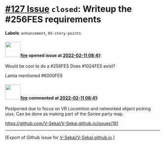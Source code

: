 # [\#127 Issue](https://github.com/V-Sekai/V-Sekai.github.io/issues/127) `closed`: Writeup the #256FES requirements
**Labels**: `enhancement`, `05-story-points`


#### <img src="https://avatars.githubusercontent.com/u/32321?u=c2e06a3d2b49a467aa907e54aa259516440267cc&v=4" width="50">[fire](https://github.com/fire) opened issue at [2022-02-11 08:41](https://github.com/V-Sekai/V-Sekai.github.io/issues/127):

Would be cool to do a #256FES Does #1024FES exist?

Lamia mentioned #6000FES 

#### <img src="https://avatars.githubusercontent.com/u/32321?u=c2e06a3d2b49a467aa907e54aa259516440267cc&v=4" width="50">[fire](https://github.com/fire) commented at [2022-02-11 08:41](https://github.com/V-Sekai/V-Sekai.github.io/issues/127#issuecomment-1107842784):

Postponed due to focus on VR Locomtion and networked object picking uiux. Can be done as making part of the Soriee party map.

https://github.com/V-Sekai/V-Sekai.github.io/issues/181


-------------------------------------------------------------------------------



[Export of Github issue for [V-Sekai/V-Sekai.github.io](https://github.com/V-Sekai/V-Sekai.github.io).]
